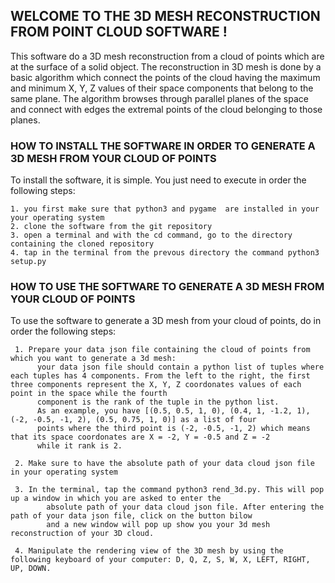 ## WELCOME TO THE 3D MESH RECONSTRUCTION FROM POINT CLOUD SOFTWARE !

This software do a 3D mesh reconstruction from a cloud of points which are at the surface of a solid object.
The reconstruction in 3D mesh is done by a basic algorithm which connect the points of the cloud having the maximum and 
minimum X, Y, Z values of their space components that belong to the same plane. The algorithm browses through parallel planes
of the space and connect with edges the extremal points of the cloud belonging to those planes.

### HOW TO INSTALL THE SOFTWARE IN ORDER TO GENERATE A 3D MESH FROM YOUR CLOUD OF POINTS

To install the software, it is simple. You just need to execute in order the following steps: 

    1. you first make sure that python3 and pygame  are installed in your your operating system
    2. clone the software from the git repository 
    3. open a terminal and with the cd command, go to the directory containing the cloned repository
    4. tap in the terminal from the prevous directory the command python3 setup.py
  
### HOW TO USE THE SOFTWARE TO GENERATE A 3D MESH FROM YOUR CLOUD OF POINTS

To use the software  to generate a 3D mesh from your cloud of points, do in order the following steps:

     1. Prepare your data json file containing the cloud of points from which you want to generate a 3d mesh:
          your data json file should contain a python list of tuples where each tuples has 4 components. From the left to the right, the first three components represent the X, Y, Z coordonates values of each point in the space while the fourth 
          component is the rank of the tuple in the python list.
          As an example, you have [(0.5, 0.5, 1, 0), (0.4, 1, -1.2, 1), (-2, -0.5, -1, 2), (0.5, 0.75, 1, 0)] as a list of four 
          points where the third point is (-2, -0.5, -1, 2) which means that its space coordonates are X = -2, Y = -0.5 and Z = -2
          while it rank is 2.

     2. Make sure to have the absolute path of your data cloud json file in your operating system

     3. In the terminal, tap the command python3 rend_3d.py. This will pop up a window in which you are asked to enter the
            absolute path of your data cloud json file. After entering the path of your data json file, click on the button bilow
            and a new window will pop up show you your 3d mesh reconstruction of your 3D cloud.
     
     4. Manipulate the rendering view of the 3D mesh by using the following keyboard of your computer: D, Q, Z, S, W, X, LEFT, RIGHT, UP, DOWN.
    

